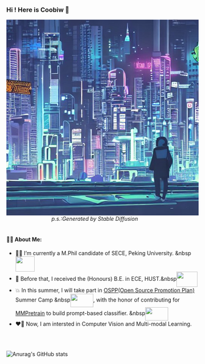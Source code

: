 ### Hi ! Here is Coobiw 👋
<img src="Cyberpunk.jpeg" width = "512" height = "512"  alt="p.s.:Generated by Stable Diffusion" align=center />

<div >
   <em>&nbsp&nbsp&nbsp&nbsp&nbsp&nbsp&nbsp&nbsp&nbsp&nbsp&nbsp&nbsp&nbsp&nbsp&nbsp&nbsp
&nbsp&nbsp&nbsp&nbsp&nbsp&nbsp&nbsp&nbsp&nbsp&nbsp&nbsp&nbsp p.s.:Generated by Stable Diffusion</em>
</div>

<br />

#### 🙋‍♂️ About Me:

- 👨‍🦰 I’m currently a M.Phil candidate of SECE, Peking University. &nbsp<img src="https://www.pku.edu.cn/pku_logo_red.png" width = "50" height = "40"  align=center />
- 👦 Before that, I received the (Honours) B.E. in ECE, HUST.&nbsp<img src="https://upload.wikimedia.org/wikipedia/zh/thumb/a/ab/Huazhong_University_of_Science_%26_Technology_logo.svg/1920px-Huazhong_University_of_Science_%26_Technology_logo.svg.png" width = "55" height = "40"  align=center />
- 💥 In this summer, I will take part in [OSPP(Open Source Promotion Plan)](https://summer-ospp.ac.cn/) Summer Camp &nbsp<img src="https://summer-ospp.ac.cn/vite.svg" width = "60" height = "35"  align=center />, with the honor of contributing for [MMPretrain](https://github.com/open-mmlab/mmpretrain) to build prompt-based classifier. &nbsp<img src="https://oss.openmmlab.com/www/community/mm.png" width = "60" height = "35"  align=center />
- ❤️‍🔥 Now, I am intersted in Computer Vision and Multi-modal Learning.

<br />
<br />

![Anurag's GitHub stats](https://github-readme-stats.vercel.app/api?username=Coobiw&show_icons=true&theme=rose)
